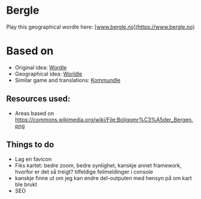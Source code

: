 # Bergle

Play this geographical wordle here: [www.bergle.no](https://www.bergle.no)

# Based on
* Original idea: [Wordle](https://www.nytimes.com/games/wordle/index.html)
* Geographical idea: [Worldle](https://worldle.teuteuf.fr/)
* Similar game and translations: [Kommundle](https://kommundle.no/)

## Resources used:
- Areas based on https://commons.wikimedia.org/wiki/File:Boligomr%C3%A5der_Bergen.png

## Things to do
* Lag en favicon
* Fiks kartet: bedre zoom, bedre synlighet, kanskje annet framework, hvorfor er det så treigt? tilfeldige feilmeldinger i console
* kanskje finne ut om jeg kan endre del-outputen med hensyn på om kart ble brukt
* SEO